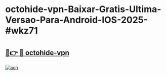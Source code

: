 # octohide-vpn-Baixar-Gratis-Ultima-Versao-Para-Android-IOS-2025-#wkz71

# <h2><a href="https://ainizakaria.my?title=octohide-vpn&ref=22M">🔗👉 🔴 octohide-vpn</a></h2>

[![acn](https://github.com/user-attachments/assets/0f9c940e-d8b0-45ae-aac7-cd30a18b3e1c)](https://ainizakaria.my?title=octohide-vpn&ref=22M)

